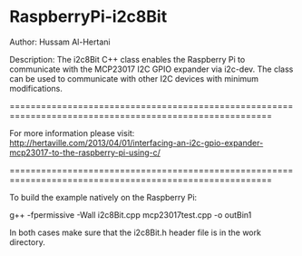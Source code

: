 RaspberryPi-i2c8Bit
===================

Author: Hussam Al-Hertani

Description: The i2c8Bit  C++ class enables the Raspberry Pi to communicate with the MCP23017 I2C GPIO expander via i2c-dev. The class can be used to communicate with other I2C devices with minimum modifications.

========================================================================================================

For more information please visit: http://hertaville.com/2013/04/01/interfacing-an-i2c-gpio-expander-mcp23017-to-the-raspberry-pi-using-c/

========================================================================================================

To build the example natively on the Raspberry Pi:

g++ -fpermissive -Wall i2c8Bit.cpp mcp23017test.cpp -o outBin1

In both cases make sure that the i2c8Bit.h header file is in the work directory.
